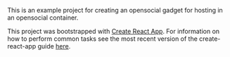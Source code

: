 This is an example project for creating an opensocial gadget for hosting in an opensocial container.

This project was bootstrapped with [Create React App](https://github.com/facebookincubator/create-react-app).
For information on how to perform common tasks see the most recent version of the create-react-app guide [here](https://github.com/facebookincubator/create-react-app/blob/master/packages/react-scripts/template/README.md).

